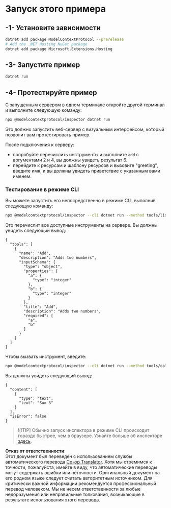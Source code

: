 <!--
CO_OP_TRANSLATOR_METADATA:
{
  "original_hash": "d1954cd45a2563dfea43bfe48cccb0c8",
  "translation_date": "2025-05-17T09:06:33+00:00",
  "source_file": "03-GettingStarted/01-first-server/solution/dotnet/README.md",
  "language_code": "ru"
}
-->
# Запуск этого примера

## -1- Установите зависимости

```bash
dotnet add package ModelContextProtocol --prerelease
# Add the .NET Hosting NuGet package
dotnet add package Microsoft.Extensions.Hosting
```

## -3- Запустите пример

```bash
dotnet run
```

## -4- Протестируйте пример

С запущенным сервером в одном терминале откройте другой терминал и выполните следующую команду:

```bash
npx @modelcontextprotocol/inspector dotnet run
```

Это должно запустить веб-сервер с визуальным интерфейсом, который позволит вам протестировать пример.

После подключения к серверу:

- попробуйте перечислить инструменты и выполните `add` с аргументами 2 и 4, вы должны увидеть результат 6.
- перейдите к ресурсам и шаблону ресурсов и вызовите "greeting", введите имя, и вы должны увидеть приветствие с указанным вами именем.

### Тестирование в режиме CLI

Вы можете запустить его непосредственно в режиме CLI, выполнив следующую команду:

```bash
npx @modelcontextprotocol/inspector --cli dotnet run --method tools/list
```

Это перечислит все доступные инструменты на сервере. Вы должны увидеть следующий вывод:

```text
{
  "tools": [
    {
      "name": "Add",
      "description": "Adds two numbers",
      "inputSchema": {
        "type": "object",
        "properties": {
          "a": {
            "type": "integer"
          },
          "b": {
            "type": "integer"
          }
        },
        "title": "Add",
        "description": "Adds two numbers",
        "required": [
          "a",
          "b"
        ]
      }
    }
  ]
}
```

Чтобы вызвать инструмент, введите:

```bash
npx @modelcontextprotocol/inspector --cli dotnet run --method tools/call --tool-name Add --tool-arg a=1 --tool-arg b=2
```

Вы должны увидеть следующий вывод:

```text
{
  "content": [
    {
      "type": "text",
      "text": "Sum 3"
    }
  ],
  "isError": false
}
```

> ![!TIP]
> Обычно запуск инспектора в режиме CLI происходит гораздо быстрее, чем в браузере.
> Узнайте больше об инспекторе [здесь](https://github.com/modelcontextprotocol/inspector).

**Отказ от ответственности**:  
Этот документ был переведен с использованием службы автоматического перевода [Co-op Translator](https://github.com/Azure/co-op-translator). Хотя мы стремимся к точности, пожалуйста, имейте в виду, что автоматические переводы могут содержать ошибки или неточности. Оригинальный документ на его родном языке следует считать авторитетным источником. Для критически важной информации рекомендуется профессиональный перевод человеком. Мы не несем ответственности за любые недоразумения или неправильные толкования, возникающие в результате использования этого перевода.